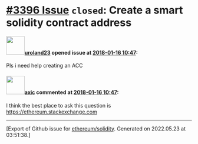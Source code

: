 # [\#3396 Issue](https://github.com/ethereum/solidity/issues/3396) `closed`: Create a smart solidity contract address 

#### <img src="https://avatars.githubusercontent.com/u/35472806?v=4" width="50">[uroland23](https://github.com/uroland23) opened issue at [2018-01-16 10:47](https://github.com/ethereum/solidity/issues/3396):

Pls i need help creating an ACC 

#### <img src="https://avatars.githubusercontent.com/u/20340?v=4" width="50">[axic](https://github.com/axic) commented at [2018-01-16 10:47](https://github.com/ethereum/solidity/issues/3396#issuecomment-359173524):

I think the best place to ask this question is https://ethereum.stackexchange.com


-------------------------------------------------------------------------------



[Export of Github issue for [ethereum/solidity](https://github.com/ethereum/solidity). Generated on 2022.05.23 at 03:51:38.]
